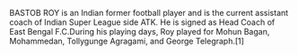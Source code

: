 BASTOB ROY is an Indian former football player and is the current assistant coach of Indian Super League side ATK. He is signed as Head Coach of East Bengal F.C.During his playing days, Roy played for Mohun Bagan, Mohammedan, Tollygunge Agragami, and George Telegraph.[1]

